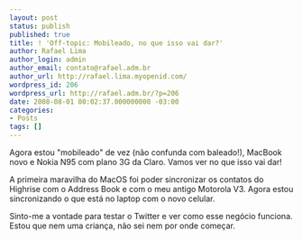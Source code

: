 ```yaml
---
layout: post
status: publish
published: true
title: ! 'Off-topic: Mobileado, no que isso vai dar?'
author: Rafael Lima
author_login: admin
author_email: contato@rafael.adm.br
author_url: http://rafael.lima.myopenid.com/
wordpress_id: 206
wordpress_url: http://rafael.adm.br/?p=206
date: 2008-08-01 00:02:37.000000000 -03:00
categories:
- Posts
tags: []
---
```

Agora estou "mobileado" de vez (n&atilde;o confunda com baleado!), MacBook novo e Nokia N95 com plano 3G da Claro. Vamos ver no que isso vai dar!

A primeira maravilha do MacOS foi poder sincronizar os contatos do Highrise com o Address Book e com o meu antigo Motorola V3. Agora estou sincronizando o que est&aacute; no laptop com o novo celular.

Sinto-me a vontade para testar o Twitter e ver como esse neg&oacute;cio funciona. Estou que nem uma crian&ccedil;a, n&atilde;o sei nem por onde come&ccedil;ar.
